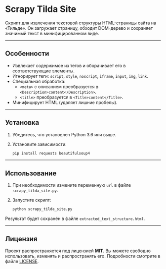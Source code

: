 # Scrapy Tilda Site

Скрипт для извлечения текстовой структуры HTML-страницы сайта на «Тильде». Он загружает страницу, обходит DOM-дерево и сохраняет значимый текст в минифицированном виде.

---

## Особенности

- Извлекает содержимое из тегов и оборачивает его в соответствующие элементы.
- Игнорирует теги: `script`, `style`, `noscript`, `iframe`, `input`, `img`, `link`.
- Специальная обработка:  
  - `<meta>` с описанием преобразуется в `<Description>content</Description>`.  
  - `<title>` преобразуется в `<Title>content</Title>`.
- Минифицирует HTML (удаляет лишние пробелы).

---

## Установка

1. Убедитесь, что установлен Python 3.6 или выше.
2. Установите зависимости:

   ```bash
   pip install requests beautifulsoup4
   ```
---

## Использование

1. При необходимости измените переменную `url` в файле `scrapy_tilda_site.py`.
2. Запустите скрипт:

   ```bash
   python scrapy_tilda_site.py
   ```

Результат будет сохранён в файле `extracted_text_structure.html`.

---

## Лицензия

Проект распространяется под лицензией **MIT**. Вы можете свободно использовать, изменять и распространять его. Подробности смотрите в файле [LICENSE](LICENSE).
